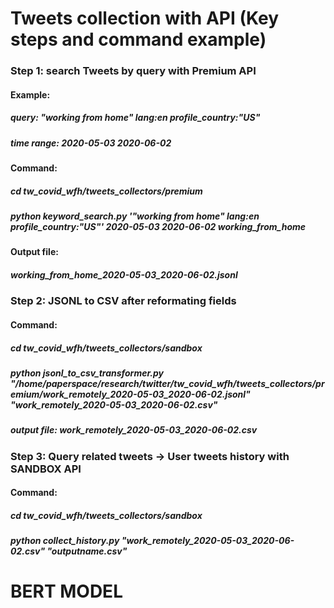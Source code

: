 
# Tweets collection with API (Key steps and command example)

### Step 1: search Tweets by query with Premium API

#### Example:  
##### query: "working from home" lang:en profile_country:"US" 
##### time range: 2020-05-03 2020-06-02 

#### Command: 
##### cd tw_covid_wfh/tweets_collectors/premium 
##### python keyword_search.py '"working from home" lang:en profile_country:"US"' 2020-05-03 2020-06-02 working_from_home 

#### Output file: 
##### working_from_home_2020-05-03_2020-06-02.jsonl 


### Step 2: JSONL to CSV after reformating fields

#### Command: 
##### cd tw_covid_wfh/tweets_collectors/sandbox 
##### python jsonl_to_csv_transformer.py "/home/paperspace/research/twitter/tw_covid_wfh/tweets_collectors/premium/work_remotely_2020-05-03_2020-06-02.jsonl" "work_remotely_2020-05-03_2020-06-02.csv"
##### output file: work_remotely_2020-05-03_2020-06-02.csv



### Step 3: Query related tweets -> User tweets history with SANDBOX API

#### Command: 
##### cd tw_covid_wfh/tweets_collectors/sandbox 
##### python collect_history.py "work_remotely_2020-05-03_2020-06-02.csv" "outputname.csv"



# BERT MODEL 

